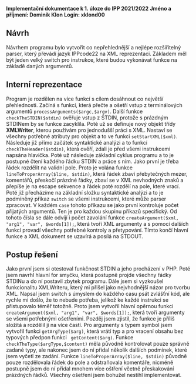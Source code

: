 **Implementační dokumentace k 1. úloze do IPP 2021/2022**
**Jméno a příjmení: Dominik Klon**
**Login: xklond00**

## Návrh

Návrhem programu bylo vytvořit co nepřehlednější a nejlépe rozšiřitelný parser, který převádí jazyk IPPcode22 na XML reprezentaci. Základem měl být jeden velký switch pro instrukce, které budou vykonávat funkce na základě daných argumentů. 

## Interní reprezentace

Program je rozdělen na více funkcí s cílem dosáhnout co největší přehlednosti.
Začíná s funkcí, která přečte a ošetří vstup z terminálových argumentů `processArguments($argc,$argv)`.
Další funkce `checkTheSTDIN($stdin)` ověřuje vstup z STDIN, protože s prázdným STDINem by se funkce zacyklila. 
Poté už se definuje nový objekt třídy **XMLWriter**, kterou používám pro jednodušší práci s XML. Nastaví se všechny potřebné atributy pro objekt a to ve funkci `setStartXML($xml)`. 
Následuje již přímo začátek syntaktické analýzi a to funkcí `checkTheHeader($stdin)`, která ověří, zdali je před všemi instrukcemi napsána hlavička.
Poté už následuje základní cyklus programu a to je postupné čtení každého řádku STDIN a práce s ním. 
Jako první je třeba řádek rozdělit na validní pole. Proto je volána funkce `lineToProperArray($line, $stdin)`, která řádek zbaví přebytečných mezer, komentářů, přeskočí prázdné řádky, zbaví se v XML nevhodných znaků a přepíše je na escape sekvence a řádek poté rozdělí na pole, které vrací. 
Poté již přecházíme na základní složku syntaktické analýzi a to je podmíněný příkaz `switch` se všemi instrukcemi, které může parser zpracovat. 
V každém `case` tohoto příkazu se jako první kontroluje počet přijatých argumentů. Ten je pro každou skupinu příkazů specifický. Od tohoto čísla se dále odvíjí i počet zavolání funkce `createArgument($xml, "arg1", "var", $words[1]);`, která tvoří XML argumenty a s pomocí dalších funkcí provadí všechny potřebné kontroly a přetypování. Tímto končí hlavní funkce a XML dokument se uzavírá a posílá na STDOUT.

##  Postup řešení
Jako první jsem si otestoval funkčnost STDIN a jeho procházení v PHP. Poté jsem navrhl hlavní for smyčku, která postupně projde všechny řádky STDINu a do ní postavil zbytek programu. Dále jsem si vyzkoušel funkcionalitu XMLWriteru, který mi přišel jako nejvhodnější názor pro tvorbu XML.
Napsal jsem switch s úmyslem do každého casu psát zvlášťní kód, ale rychle mi došlo, že to nebude potřeba, jelikož ke každé instrukci se přistupovalo téměř totožně. Proto jsem vytvořil hlavní opěrnou funkci `createArgument($xml, "arg1", "var", $words[1]);`, která tvoří argumenty se všemi potřebnými ošetřeními. Pozděj jsem zjistil, že funkce je příliš složitá a rozdělil ji na více častí. Pro argumenty s typem symbol jsem vytvořil funkci `getArgType($arg)`, která vrátí typ a pro vracení obsahu bez typových předpon funkci ` getContent($arg)`. Funkce `checkTheType($argType,$content)` měla původně kontrolovat pouze správně zadané typy, ale nakonec jsem do ní přidal několik dalších podmínek, které jsem vyčetl ze zadání. Funkce `lineToProperArray($line, $stdin)` původně pouze rozdělovala řádek do pole a odstraňovala komentáře, nicméně postupně jsem do ní přidal mnohem více oštření včetně přeskakování prázdných řádků. 
Všechny ošetření jsem bohužel nestihl implementovat.